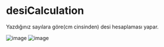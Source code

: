 # desiCalculation

Yazdığınız sayılara göre(cm cinsinden) desi hesaplaması yapar.

![image](https://user-images.githubusercontent.com/79569914/132405424-83419c16-f207-4098-b4a7-db23bc62b931.png)
![image](https://user-images.githubusercontent.com/79569914/132405450-76b04237-0614-48bb-a661-514c50c65d45.png)
